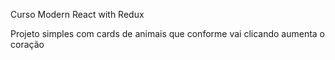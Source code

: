 Curso Modern React with Redux

Projeto simples com cards de animais que conforme vai clicando aumenta o coração
